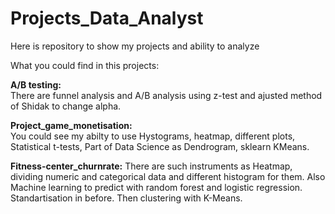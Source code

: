 # Projects_Data_Analyst
Here is repository to show my projects and ability to analyze

What you could find in this projects:

**A/B testing:**  
There are funnel analysis and A/B analysis using z-test and ajusted method of Shidak to change alpha. 

**Project_game_monetisation:**  
You could see my abilty to use Hystograms, heatmap, different plots, Statistical t-tests, Part of Data Science as Dendrogram, sklearn KMeans.

**Fitness-center_churnrate:**
There are such instruments as Heatmap, dividing numeric and categorical data and different histogram for them. Also Machine learning to predict with random forest and logistic regression. Standartisation in before. Then clustering with K-Means.
